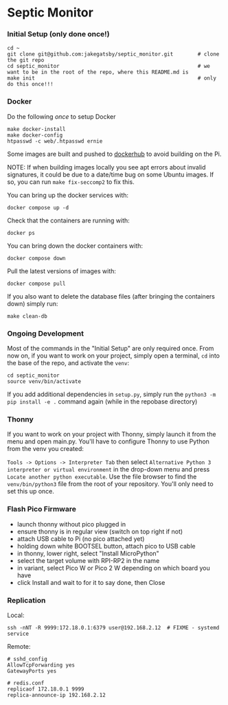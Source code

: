 # Septic Monitor

### Initial Setup (only done once!)


```
cd ~
git clone git@github.com:jakegatsby/septic_monitor.git        # clone the git repo
cd septic_monitor                                             # we want to be in the root of the repo, where this README.md is
make init                                                     # only do this once!!!
```

### Docker

Do the following *once* to setup Docker

```
make docker-install
make docker-config
htpasswd -c web/.htpasswd ernie
```

Some images are built and pushed to [dockerhub](https://hub.docker.com/u/erniesprojects) to avoid building on the Pi.

NOTE: If when building images locally you see apt errors about invalid signatures, it could be due to a date/time bug on some Ubuntu images.  If so, you can run `make fix-seccomp2` to fix this.

You can bring up the docker services with:

```
docker compose up -d
```

Check that the containers are running with:

```
docker ps
```

You can bring down the docker containers with:

```
docker compose down
```

Pull the latest versions of images with:

```
docker compose pull
```

If you also want to delete the database files (after bringing the containers down) simply run:

```
make clean-db
```



### Ongoing Development

Most of the commands in the "Initial Setup" are only required once.  From now on, if you want to work on your project, simply open a terminal, `cd` into the base of the repo, and activate the `venv`:

```
cd septic_monitor
source venv/bin/activate
```

If you add additional dependencies in `setup.py`, simply run the `python3 -m pip install -e .` command again (while in the repobase directory)


### Thonny

If you want to work on your project with Thonny, simply launch it from the menu and open main.py.  You'll have to configure Thonny to use Python from the venv you created:

`Tools -> Options -> Interpreter Tab` then select `Alternative Python 3 interpreter or virtual environment` in the drop-down menu and press `Locate another python executable`.  Use the file browser to find the `venv/bin/python3` file from the root of your repository.  You'll only need to set this up once.



### Flash Pico Firmware


- launch thonny without pico plugged in
- ensure thonny is in regular view (switch on top right if not)
- attach USB cable to Pi (no pico attached yet)
- holding down white BOOTSEL button, attach pico to USB cable
- in thonny, lower right, select "Install MicroPython"
- select the target volume with RPI-RP2 in the name
- in variant, select Pico W or Pico 2 W depending on which board you have
- click Install and wait to for it to say done, then Close


### Replication

Local:

```
ssh -nNT -R 9999:172.18.0.1:6379 user@192.168.2.12  # FIXME - systemd service
```

Remote:

```
# sshd_config
AllowTcpForwarding yes
GatewayPorts yes

# redis.conf
replicaof 172.18.0.1 9999
replica-announce-ip 192.168.2.12
```

